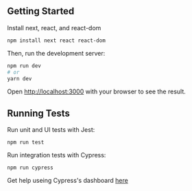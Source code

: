## Getting Started

Install next, react, and react-dom 
```
npm install next react react-dom
```

Then, run the development server:

```bash
npm run dev
# or
yarn dev
```

Open [http://localhost:3000](http://localhost:3000) with your browser to see the result.

## Running Tests

Run unit and UI tests with Jest:
```
npm run test
```

Run integration tests with Cypress:
```
npm run cypress
```
Get help useing Cypress's dashboard [here](https://docs.cypress.io/guides/dashboard/introduction#Features)
